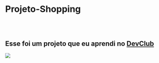 
<h1>Projeto-Shopping</h1>
<br>
<br>
<h2> Esse foi um projeto que eu aprendi no  <a href="https://rodolfomori.com.br/devclub/">DevClub</a> </h2>


<img src="https://github.com/Douglassantos2021/Projeto-shopping/blob/master/img/smartmockups_lhi1avt5.jpg?raw=true" />
